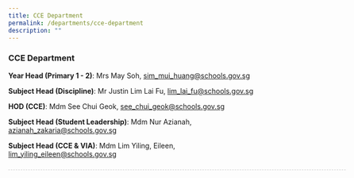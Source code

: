 ```yaml
---
title: CCE Department
permalink: /departments/cce-department
description: ""
---
```

### CCE Department

**Year Head (Primary 1 - 2)**: Mrs May Soh, [sim_mui_huang@schools.gov.sg](sim_mui_huang@schools.gov.sg)

**Subject Head (Discipline)**: Mr Justin Lim Lai Fu, lim_lai_fu@schools.gov.sg
	
**HOD (CCE)**: Mdm See Chui Geok, see_chui_geok@schools.gov.sg
	
**Subject Head (Student Leadership)**: Mdm Nur Azianah, azianah_zakaria@schools.gov.sg
	
**Subject Head (CCE & VIA)**: Mdm Lim Yiling, Eileen, lim_yiling_eileen@schools.gov.sg
	
<div style="line-height: 19.6px; width: 408px; float: left;"><div style="margin-top: 8px; margin-bottom: 8px; line-height: 19.6px; width: 680px; border-bottom: 1px dashed rgb(204, 204, 204); height: 1px; clear: both;"></div>